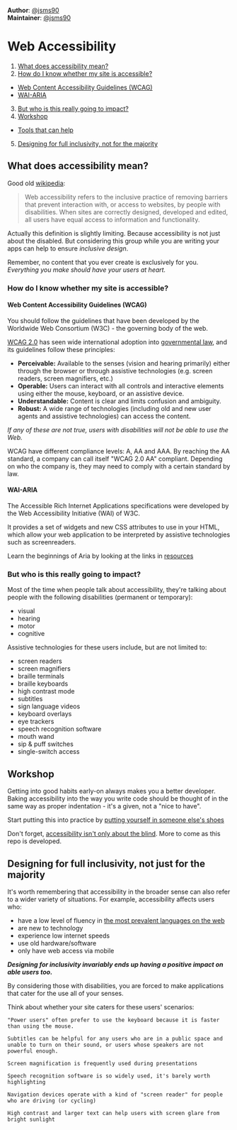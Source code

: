 **Author**: [@jsms90](https://github.com/jsms90)  
**Maintainer**: [@jsms90](https://github.com/jsms90)

# Web Accessibility
1. [What does accessibility mean?](#what-does-accessibility-mean)
2. [How do I know whether my site is accessible?](#how-do-i-know-whether-my-site-is-accessible)
  + [Web Content Accessibility Guidelines (WCAG)](#web-content-accessibility-guidelines-wcag)
  + [WAI-ARIA](#wai-aria)
3. [But who is this really going to impact?](#but-who-is-this-really-going-to-impact)
4. [Workshop](#workshop)
  + [Tools that can help](./tools-that-can-help.md)
5. [Designing for full inclusivity, not for the majority](designing-for-full-inclusivity-not-for-the-majority)


## What does accessibility mean?
Good old [wikipedia](https://en.wikipedia.org/wiki/Web_accessibility):
> Web accessibility refers to the inclusive practice of removing barriers that prevent interaction with, or access to websites, by people with disabilities. When sites are correctly designed, developed and edited, all users have equal access to information and functionality.

Actually this definition is slightly limiting. Because accessibility is not just about the disabled. But considering this group while you are writing your apps can help to ensure _inclusive design_.

Remember, no content that you ever create is exclusively for you. _Everything you make should have your users at heart._

### How do I know whether my site is accessible?
#### Web Content Accessibility Guidelines (WCAG)
You should follow the guidelines that have been developed by the Worldwide Web Consortium (W3C) - the governing body of the web.

[WCAG 2.0](https://www.w3.org/TR/UNDERSTANDING-WCAG20/) has seen wide international adoption into [governmental law](https://www.powermapper.com/blog/government-accessibility-standards/), and its guidelines follow these principles:
+ **Perceivable:** Available to the senses (vision and hearing primarily) either through the browser or through assistive technologies (e.g. screen readers, screen magnifiers, etc.)
+ **Operable:** Users can interact with all controls and interactive elements using either the mouse, keyboard, or an assistive device.
+ **Understandable:** Content is clear and limits confusion and ambiguity.
+ **Robust:** A wide range of technologies (including old and new user agents and assistive technologies) can access the content.

_If any of these are not true, users with disabilities will not be able to use the Web._

WCAG have different compliance levels: A, AA and AAA. By reaching the AA standard, a company can call itself "WCAG 2.0 AA" compliant. Depending on who the company is, they may need to comply with a certain standard by law.

#### WAI-ARIA
The Accessible Rich Internet Applications specifications were developed by the Web Accessibility Initiative (WAI) of W3C.

It provides a set of widgets and new CSS attributes to use in your HTML, which allow your web application to be interpreted by assistive technologies such as screenreaders.

Learn the beginnings of Aria by looking at the links in [resources](https://github.com/foundersandcoders/master-reference/tree/master/coursebook/week-1/resources)

### But who is this really going to impact?
Most of the time when people talk about accessibility, they're talking about people with the following disabilities (permanent or temporary):
  + visual
  + hearing
  + motor
  + cognitive

Assistive technologies for these users include, but are not limited to:
+ screen readers
+ screen magnifiers
+ braille terminals
+ braille keyboards
+ high contrast mode
+ subtitles
+ sign language videos
+ keyboard overlays
+ eye trackers
+ speech recognition software
+ mouth wand
+ sip & puff switches
+ single-switch access

## Workshop
Getting into good habits early-on always makes you a better developer. Baking accessibility into the way you write code should be thought of in the same way as proper indentation - it's a given, not a "nice to have".

Start putting this into practice by [putting yourself in someone else's shoes](./putting-yourself-in-someone-elses-shoes.md)

Don't forget, [accessibility isn't only about the blind](http://a11yproject.com/posts/myth-accessibility-is-blind-people/). More to come as this repo is developed.

## Designing for full inclusivity, not just for the majority
It's worth remembering that accessibility in the broader sense can also refer to a wider variety of situations. For example, accessibility affects users who:
+ have a low level of fluency in [the most prevalent languages on the web](http://www.internetworldstats.com/stats7.htm)
+ are new to technology
+ experience low internet speeds
+ use old hardware/software
+ only have web access via mobile

**_Designing for inclusivity invariably ends up having a positive impact on able users too._**

By considering those with disabilities, you are forced to make applications that cater for the use all of your senses.

Think about whether your site caters for these users' scenarios:

`"Power users" often prefer to use the keyboard because it is faster than using the mouse.`

`Subtitles can be helpful for any users who are in a public space and unable to turn on their sound, or users whose speakers are not powerful enough.`

`Screen magnification is frequently used during presentations`

`Speech recognition software is so widely used, it's barely worth highlighting`

`Navigation devices operate with a kind of "screen reader" for people who are driving (or cycling)`

`High contrast and larger text can help users with screen glare from bright sunlight`
